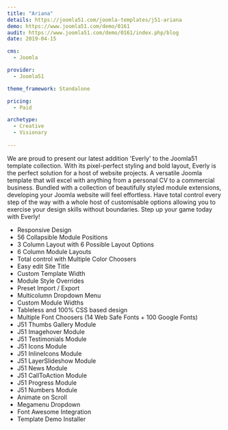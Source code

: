 ```yaml
---
title: "Ariana"
details: https://joomla51.com/joomla-templates/j51-ariana
demo: https://www.joomla51.com/demo/0161
audit: https://www.joomla51.com/demo/0161/index.php/blog
date: 2019-04-15

cms: 
  - Joomla

provider: 
  - Joomla51

theme_framework: Standalone

pricing:
  - Paid

archetype:
  - Creative
  - Visionary
  
---
```


We are proud to present our latest addition 'Everly' to the Joomla51 template collection. With its pixel-perfect styling and bold layout, Everly is the perfect solution for a host of website projects. A versatile Joomla template that will excel with anything from a personal CV to a commercial business. Bundled with a collection of beautifully styled module extensions, developing your Joomla website will feel effortless. Have total control every step of the way with a whole host of customisable options allowing you to exercise your design skills without boundaries. Step up your game today with Everly!

* Responsive Design
* 56 Collapsible Module Positions
* 3 Column Layout with 6 Possible Layout Options
* 6 Column Module Layouts
* Total control with Multiple Color Choosers
* Easy edit Site Title
* Custom Template Width
* Module Style Overrides
* Preset Import / Export
* Multicolumn Dropdown Menu
* Custom Module Widths
* Tableless and 100% CSS based design
* Multiple Font Choosers (14 Web Safe Fonts + 100 Google Fonts)
* J51 Thumbs Gallery Module
* J51 Imagehover Module
* J51 Testimonials Module
* J51 Icons Module
* J51 InlineIcons Module
* J51 LayerSlideshow Module
* J51 News Module
* J51 CallToAction Module
* J51 Progress Module
* J51 Numbers Module
* Animate on Scroll
* Megamenu Dropdown
* Font Awesome Integration
* Template Demo Installer
